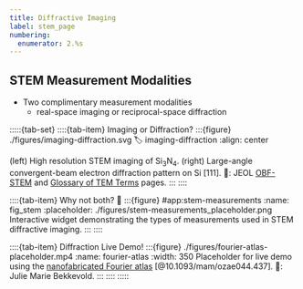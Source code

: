 ```yaml
---
title: Diffractive Imaging
label: stem_page
numbering:
  enumerator: 2.%s
---
```


## STEM Measurement Modalities

- Two complimentary measurement modalities
  - real-space imaging or reciprocal-space diffraction

:::::{tab-set}
::::{tab-item} Imaging or Diffraction?
:::{figure} ./figures/imaging-diffraction.svg
:label: imaging-diffraction
:align: center

(left) High resolution STEM imaging of Si$_3$N$_4$.
(right) Large-angle convergent-beam electron diffraction pattern on Si [111].
📸: JEOL [OBF-STEM](https://www.jeolusa.com/PRODUCTS/Transmission-Electron-Microscopes-TEM/Analytical-Data-Optimization/OBF-STEM-System-Option) and [Glossary of TEM Terms](https://www.jeol.com/words/emterms/20121023.055858.php#gsc.tab=0) pages.
:::
::::

::::{tab-item} Why not both? 🤷
:::{figure} #app:stem-measurements
:name: fig_stem
:placeholder: ./figures/stem-measurements_placeholder.png
Interactive widget demonstrating the types of measurements used in STEM diffractive imaging.
:::
::::

::::{tab-item} Diffraction Live Demo!
:::{figure} ./figures/fourier-atlas-placeholder.mp4
:name: fourier-atlas
:width: 350
Placeholder for live demo using the [nanofabricated Fourier atlas](https://www.kickstarter.com/projects/hlab/atlas-of-fourier-transforms) [@10.1093/mam/ozae044.437].
🎥: Julie Marie Bekkevold.
:::
::::
:::::

